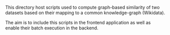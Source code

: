 This directory host scripts used to compute graph-based similarity of 
two datasets based on their mapping to a common knowledge-graph (Wikidata).

The aim is to include this scripts in the frontend application as well 
as enable their batch execution in the backend. 
